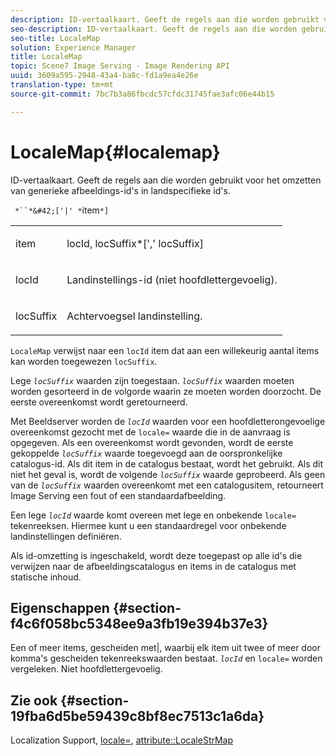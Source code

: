 ```yaml
---
description: ID-vertaalkaart. Geeft de regels aan die worden gebruikt voor het omzetten van generieke afbeeldings-id's in landspecifieke id's.
seo-description: ID-vertaalkaart. Geeft de regels aan die worden gebruikt voor het omzetten van generieke afbeeldings-id's in landspecifieke id's.
seo-title: LocaleMap
solution: Experience Manager
title: LocaleMap
topic: Scene7 Image Serving - Image Rendering API
uuid: 3609a595-2948-43a4-ba8c-fd1a9ea4e26e
translation-type: tm+mt
source-git-commit: 7bc7b3a86fbcdc57cfdc31745fae3afc06e44b15

---
```



# LocaleMap{#localemap}

ID-vertaalkaart. Geeft de regels aan die worden gebruikt voor het omzetten van generieke afbeeldings-id&#39;s in landspecifieke id&#39;s.

` *``*&#42;['|' *`item`*]`

<table id="simpletable_A6DD1A28F8ED4178A8ADDB2F3AEFC402"> 
 <tr class="strow"> 
  <td class="stentry"> <p><span class="varname"> item</span> </p></td> 
  <td class="stentry"> <p><span class="varname"> locId</span>,<span class="varname"> locSuffix</span>*[','<span class="varname"> locSuffix</span>] </p></td> 
 </tr> 
 <tr class="strow"> 
  <td class="stentry"> <p><span class="varname"> locId</span> </p></td> 
  <td class="stentry"> <p>Landinstellings-id (niet hoofdlettergevoelig). </p></td> 
 </tr> 
 <tr class="strow"> 
  <td class="stentry"> <p><span class="varname"> locSuffix</span> </p></td> 
  <td class="stentry"> <p>Achtervoegsel landinstelling. </p></td> 
 </tr> 
</table>

`LocaleMap` verwijst naar een `locId` item dat aan een willekeurig aantal items kan worden toegewezen `locSuffix`.

Lege *`locSuffix`* waarden zijn toegestaan. *`locSuffix`* waarden moeten worden gesorteerd in de volgorde waarin ze moeten worden doorzocht. De eerste overeenkomst wordt geretourneerd.

Met Beeldserver worden de *`locId`* waarden voor een hoofdletterongevoelige overeenkomst gezocht met de `locale=` waarde die in de aanvraag is opgegeven. Als een overeenkomst wordt gevonden, wordt de eerste gekoppelde *`locSuffix`* waarde toegevoegd aan de oorspronkelijke catalogus-id. Als dit item in de catalogus bestaat, wordt het gebruikt. Als dit niet het geval is, wordt de volgende *`locSuffix`* waarde geprobeerd. Als geen van de *`locSuffix`* waarden overeenkomt met een catalogusitem, retourneert Image Serving een fout of een standaardafbeelding.

Een lege *`locId`* waarde komt overeen met lege en onbekende `locale=` tekenreeksen. Hiermee kunt u een standaardregel voor onbekende landinstellingen definiëren.

Als id-omzetting is ingeschakeld, wordt deze toegepast op alle id&#39;s die verwijzen naar de afbeeldingscatalogus en items in de catalogus met statische inhoud.

## Eigenschappen {#section-f4c6f058bc5348ee9a3fb19e394b37e3}

Een of meer items, gescheiden met|, waarbij elk item uit twee of meer door komma&#39;s gescheiden tekenreekswaarden bestaat. *`locId`* en `locale=` worden vergeleken. Niet hoofdlettergevoelig.

## Zie ook {#section-19fba6d5be59439c8bf8ec7513c1a6da}

Localization Support, [locale=](../../../../../is-api/http-ref/image-serving-api-ref/c-http-protocol-reference/c-command-reference/r-locale.md#reference-8a846b2fbc004a12821b956ed3b25cfb), [attribute::LocaleStrMap](../../../../../is-api/image-catalog/image-serving-api-ref/c-image-catalog-reference/c-attributes-reference/r-localestrmap.md#reference-98c42070a4bc4baf92537132be2b5b1e)
